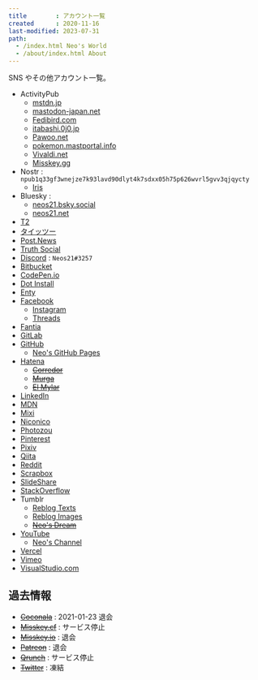 ```yaml
---
title        : アカウント一覧
created      : 2020-11-16
last-modified: 2023-07-31
path:
  - /index.html Neo's World
  - /about/index.html About
---
```


SNS やその他アカウント一覧。

- ActivityPub
  - [mstdn.jp](https://mstdn.jp/@Neos21mstdn)
  - [mastodon-japan.net](https://mastodon-japan.net/@neos21)
  - [Fedibird.com](https://fedibird.com/@Neos21)
  - [itabashi.0j0.jp](https://itabashi.0j0.jp/@Neos21)
  - [Pawoo.net](https://pawoo.net/@Neos21)
  - [pokemon.mastportal.info](https://pokemon.mastportal.info/@Neos21)
  - [Vivaldi.net](https://social.vivaldi.net/@Neos21)
  - [Misskey.gg](https://misskey.gg/@Neos21)
- Nostr : `npub1q33gf3wnejze7k93lavd90dlyt4k7sdxx05h75p626wvrl5gvv3qjqycty`
  - [Iris](https://iris.to/neos21)
- Bluesky : 
  - [neos21.bsky.social](https://staging.bsky.app/profile/neos21.bsky.social)
  - [neos21.net](https://staging.bsky.app/profile/neos21.net)
- [T2](https://t2.social/Neos21)
- [タイッツー](https://taittsuu.com/users/neos21)
- [Post.News](https://post.news/@/Neos21)
- [Truth Social](https://truthsocial.com/@Neos21)
- [Discord](https://discord.gg/QBrVwgG8BW) : `Neos21#3257`
- [Bitbucket](https://bitbucket.org/Neos21/)
- [CodePen.io](https://codepen.io/Neos21/)
- [Dot Install](https://dotinstall.com/users/neos21)
- [Enty](https://enty.jp/Neos21)
- [Facebook](https://www.facebook.com/Neos21)
  - [Instagram](https://www.instagram.com/Neos21/)
  - [Threads](https://www.threads.net/@neos21)
- [Fantia](https://fantia.jp/Neos21)
- [GitLab](https://gitlab.com/Neos21)
- [GitHub](https://github.com/Neos21)
  - [Neo's GitHub Pages](https://neos21.github.io/)
- [Hatena](http://profile.hatena.ne.jp/neos21/)
  - ~~[Corredor](https://neos21.hatenablog.com/)~~
  - ~~[Murga](https://neos21.hatenablog.jp/)~~
  - ~~[El Mylar](https://neos21.hateblo.jp/)~~
- [LinkedIn](https://www.linkedin.com/in/Neos21/)
- [MDN](https://developer.mozilla.org/ja/profiles/Neos21)
- [Mixi](https://mixi.jp/show_profile.pl?id=21893730)
- [Niconico](https://www.nicovideo.jp/user/28802876)
- [Photozou](http://photozou.jp/user/top/174246)
- [Pinterest](https://www.pinterest.jp/Neos21Pinterest/)
- [Pixiv](https://www.pixiv.net/users/25482529)
- [Qiita](https://qiita.com/Neos21)
- [Reddit](https://www.reddit.com/user/Neos21Reddit)
- [Scrapbox](https://scrapbox.io/Neos21/)
- [SlideShare](https://www.slideshare.net/NeoXrea)
- [StackOverflow](https://stackoverflow.com/users/10092546/neos21)
- Tumblr
  - [Reblog Texts](https://mg360s.tumblr.com/)
  - [Reblog Images](https://mg380s.tumblr.com/)
  - ~~[Neo's Dream](https://neos21dream.tumblr.com/)~~
- [YouTube](https://www.youtube.com/Neos21)
  - [Neo's Channel](https://www.youtube.com/@Neos21Channel)
- [Vercel](https://vercel.com/neos21)
- [Vimeo](https://vimeo.com/neos21)
- [VisualStudio.com](https://neos21.visualstudio.com/)

## 過去情報

- ~~[Coconala](https://profile.coconala.com/users/1578422)~~ : 2021-01-23 退会
- ~~[Misskey.cf](https://misskey.cf/@Neos21)~~ : サービス停止
- ~~[Misskey.io](https://misskey.io/@Neos21)~~ : 退会
- ~~[Patreon](https://www.patreon.com/Neos21)~~ : 退会
- ~~[Qrunch](https://neos21.qrunch.io/)~~ : サービス停止
- ~~[Twitter](https://twitter.com/Neos21)~~ : 凍結
